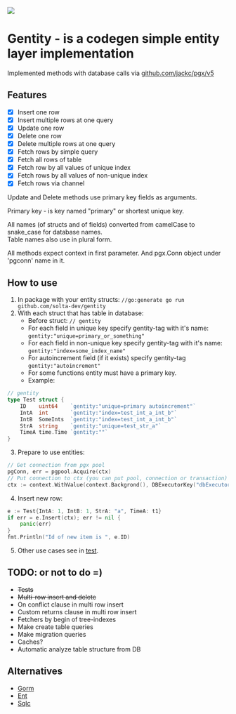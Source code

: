 ![](https://img.shields.io/static/v1?label=Coverage&message=81.4%&color=green)

# Gentity - is a codegen simple entity layer implementation 

Implemented methods with database calls via [github.com/jackc/pgx/v5](https://github.com/jackc/pgx)

## Features

- [x] Insert one row
- [x] Insert multiple rows at one query
- [x] Update one row
- [x] Delete one row
- [x] Delete multiple rows at one query
- [x] Fetch rows by simple query
- [x] Fetch all rows of table
- [x] Fetch row by all values of unique index
- [x] Fetch rows by all values of non-unique index
- [x] Fetch rows via channel

Update and Delete methods use primary key fields as arguments.

Primary key - is key named "primary" or shortest unique key.

All names (of structs and of fields) converted from camelCase to snake_case for database names.  
Table names also use in plural form.

All methods expect context in first parameter. And pgx.Conn object under 'pgconn' name in it.

## How to use

1. In package with your entity structs: `//go:generate go run github.com/solta-dev/gentity`
2. With each struct that has table in database:
   - Before struct: `// gentity`
   - For each field in unique key specify gentity-tag with it's name: `gentity:"unique=primary_or_something"`
   - For each field in non-unique key specify gentity-tag with it's name: `gentity:"index=some_index_name"`
   - For autoincrement field (if it exists) specify gentity-tag `gentity:"autoincrement"`
   - For some functions entity must have a primary key.
   - Example:
```go
// gentity
type Test struct {
	ID    uint64    `gentity:"unique=primary autoincrement"`
	IntA  int       `gentity:"index=test_int_a_int_b"`
	IntB  SomeInts  `gentity:"index=test_int_a_int_b"`
	StrA  string    `gentity:"unique=test_str_a"`
	TimeA time.Time `gentity:""`
}

```
3. Prepare to use entities:
```go
// Get connection from pgx pool
pgConn, err = pgpool.Acquire(ctx)
// Put connection to ctx (you can put pool, connection or transaction)
ctx := context.WithValue(context.Backgrond(), DBExecutorKey("dbExecutor"), pgConn.Conn())
```
4. Insert new row:
```go
e := Test{IntA: 1, IntB: 1, StrA: "a", TimeA: t1}
if err = e.Insert(ctx); err != nil {
    panic(err)
}
fmt.Println("Id of new item is ", e.ID)

```
5. Other use cases see in [test](test_test.go).


## TODO: or not to do =)

* ~~Tests~~
* ~~Multi-row insert and delete~~
* On conflict clause in multi row insert
* Custom returns clause in multi row insert
* Fetchers by begin of tree-indexes
* Make create table queries
* Make migration queries
* Caches?
* Automatic analyze table structure from DB


## Alternatives

* [Gorm](https://pkg.go.dev/gorm.io/gorm)
* [Ent](https://pkg.go.dev/entgo.io/ent)
* [Sqlc](https://pkg.go.dev/github.com/sqlc-dev/sqlc)

